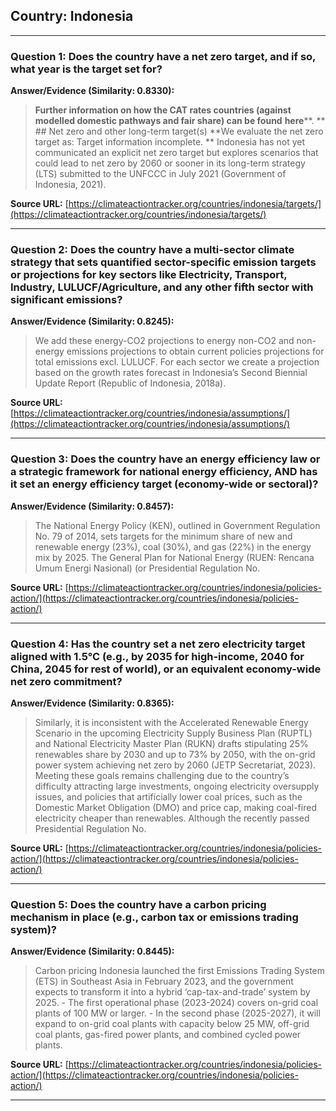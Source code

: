 ## Country: Indonesia

---
### Question 1: Does the country have a net zero target, and if so, what year is the target set for?

**Answer/Evidence (Similarity: 0.8330):**
> **Further information on how the CAT rates countries (against modelled domestic pathways and fair share) can be found** **here****. **    ## Net zero and other long-term target(s)   **We evaluate the net zero target as: Target information incomplete. **   Indonesia has not yet communicated an explicit net zero target but explores scenarios that could lead to net zero by 2060 or sooner in its long-term strategy (LTS) submitted to the UNFCCC in July 2021 (Government of Indonesia, 2021).

**Source URL:** [https://climateactiontracker.org/countries/indonesia/targets/](https://climateactiontracker.org/countries/indonesia/targets/)

---
### Question 2: Does the country have a multi-sector climate strategy that sets quantified sector-specific emission targets or projections for key sectors like Electricity, Transport, Industry, LULUCF/Agriculture, and any other fifth sector with significant emissions?

**Answer/Evidence (Similarity: 0.8245):**
> We add these energy-CO2 projections to energy non-CO2 and non-energy emissions projections to obtain current policies projections for total emissions excl. LULUCF. For each sector we create a projection based on the growth rates forecast in Indonesia’s Second Biennial Update Report (Republic of Indonesia, 2018a).

**Source URL:** [https://climateactiontracker.org/countries/indonesia/assumptions/](https://climateactiontracker.org/countries/indonesia/assumptions/)

---
### Question 3: Does the country have an energy efficiency law or a strategic framework for national energy efficiency, AND has it set an energy efficiency target (economy-wide or sectoral)?

**Answer/Evidence (Similarity: 0.8457):**
> The National Energy Policy (KEN), outlined in Government Regulation No. 79 of 2014, sets targets for the minimum share of new and renewable energy (23%), coal (30%), and gas (22%) in the energy mix by 2025. The General Plan for National Energy (RUEN: Rencana Umum Energi Nasional) (or Presidential Regulation No.

**Source URL:** [https://climateactiontracker.org/countries/indonesia/policies-action/](https://climateactiontracker.org/countries/indonesia/policies-action/)

---
### Question 4: Has the country set a net zero electricity target aligned with 1.5°C (e.g., by 2035 for high-income, 2040 for China, 2045 for rest of world), or an equivalent economy-wide net zero commitment?

**Answer/Evidence (Similarity: 0.8365):**
> Similarly, it is inconsistent with the Accelerated Renewable Energy Scenario in the upcoming Electricity Supply Business Plan (RUPTL) and National Electricity Master Plan (RUKN) drafts stipulating 25% renewables share by 2030 and up to 73% by 2050, with the on-grid power system achieving net zero by 2060 (JETP Secretariat, 2023). Meeting these goals remains challenging due to the country’s difficulty attracting large investments, ongoing electricity oversupply issues, and policies that artificially lower coal prices, such as the Domestic Market Obligation (DMO) and price cap, making coal-fired electricity cheaper than renewables. Although the recently passed Presidential Regulation No.

**Source URL:** [https://climateactiontracker.org/countries/indonesia/policies-action/](https://climateactiontracker.org/countries/indonesia/policies-action/)

---
### Question 5: Does the country have a carbon pricing mechanism in place (e.g., carbon tax or emissions trading system)?

**Answer/Evidence (Similarity: 0.8445):**
> Carbon pricing   Indonesia launched the first Emissions Trading System (ETS) in Southeast Asia in February 2023, and the government expects to transform it into a hybrid ‘cap-tax-and-trade’ system by 2025. - The first operational phase (2023-2024) covers on-grid coal plants of 100 MW or larger. - In the second phase (2025-2027), it will expand to on-grid coal plants with capacity below 25 MW, off-grid coal plants, gas-fired power plants, and combined cycled power plants.

**Source URL:** [https://climateactiontracker.org/countries/indonesia/policies-action/](https://climateactiontracker.org/countries/indonesia/policies-action/)

---
